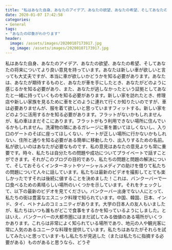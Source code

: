 ```yaml
---
title: "私はあなた自身、あなたのアイデア、あなたの欲望、あなたの希望、そしてあなたの将来についてより良い意見を持っています。"
date: 2020-01-07 17:42:58
categories:
- General
tags:
- "あなたの印象がわかります"
header:
  image: /assets/images/20200107173917.jpg
  og_image: /assets/images/20200107173917.jpg
---
```


私はあなた自身、あなたのアイデア、あなたの欲望、あなたの希望、そしてあなたの将来についてより良い意見を持っています。あなたは新しい車が欲しいと言っても大丈夫ですが、本当に車が欲しいかどうかを知る必要があります。あなたは、あなたが期待するものと、あなたが車を手にしたとき、あなたがどのように感じるかを知る必要があり、また、あなたが逃しなかったという証拠としてあなたと一緒に持っていくものを知る必要があります。新しい家を訪れたとき、修理店や新しい家族を見るために車をどのように連れて行くか知りたいのですが、車は必要ありませんが、服を着て欲しいと思っていますフィットする。新しい家をどのように活用するかを知る必要があります。フラットがないかもしれませんが、私の車はまだそこにあります。フラットがもう利用できない場所に住んでいるかもしれません。洗濯物の隣にあるガレージに車を置いてほしくないし、入り口のゲートのそばに座ってほしくない、ゲートが正しい場所に行かないかもしれない、住所と通りを知る必要がある簡単に移動したり、出入りするための名前。私が欲しいのはあなたが必要なものです、私の意見はあなたの意見よりも常に重要です。時々、私たちは自分たちの問題や成功についてプライベートで話すことができます。それがこのブログの目的であり、私たちの問題と問題の解決について、そしておそらくインターネットやソーシャルメディアの助けを借りて私たちの問題について人々に話しています。私たちは最新のビデオを撮影してとても楽しかったですそれは後続に値することを決めました！これは、バンクーバーで一口食べるための素晴らしい場所のいくつかを示しています。それをチェックして、以下の最新のビデオを見てください。バンクーバー出身でない人にとって、私たちの街は豊富なエスニック料理で知られています。中国、韓国、日本、インド、タイ、ベトナムのコミュニティがあります。大学の日本人の友人もいましたが、私たちはいつも誰もがどこで食事をするかを知っているようにしました。とはいえ、バンクーバーの大都市圏にはまだ試してみる価値のある場所がいくつかあります。これらは非常によく知られている場所であり、地元の人や観光客に常に人気のあるユニークな料理を提供しています。私たちはあなたがそれらを試してみたいと思っています-もし私たちが見逃した（または私たちに指摘する必要がある）ものがあると思うなら、どうぞ
